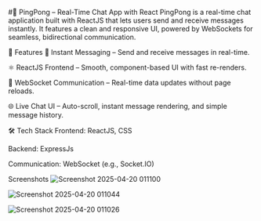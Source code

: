 #💬 PingPong – Real-Time Chat App with React
PingPong is a real-time chat application built with ReactJS that lets users send and receive messages instantly. It features a clean and responsive UI, powered by WebSockets for seamless, bidirectional communication.

🚀 Features
💬 Instant Messaging – Send and receive messages in real-time.

⚛️ ReactJS Frontend – Smooth, component-based UI with fast re-renders.

🔌 WebSocket Communication – Real-time data updates without page reloads.

🌐 Live Chat UI – Auto-scroll, instant message rendering, and simple message history.

🛠️ Tech Stack
Frontend: ReactJS, CSS

Backend: ExpressJs

Communication: WebSocket (e.g., Socket.IO)

Screenshots
![Screenshot 2025-04-20 011100](https://github.com/user-attachments/assets/d4e01298-2852-4646-a448-33ccaea3a54f)

![Screenshot 2025-04-20 011044](https://github.com/user-attachments/assets/e1cd64d5-80d4-4ef2-ae2c-5831a5d30f52)

![Screenshot 2025-04-20 011026](https://github.com/user-attachments/assets/dbf864a7-7d18-40bf-adf9-f167752750be)




